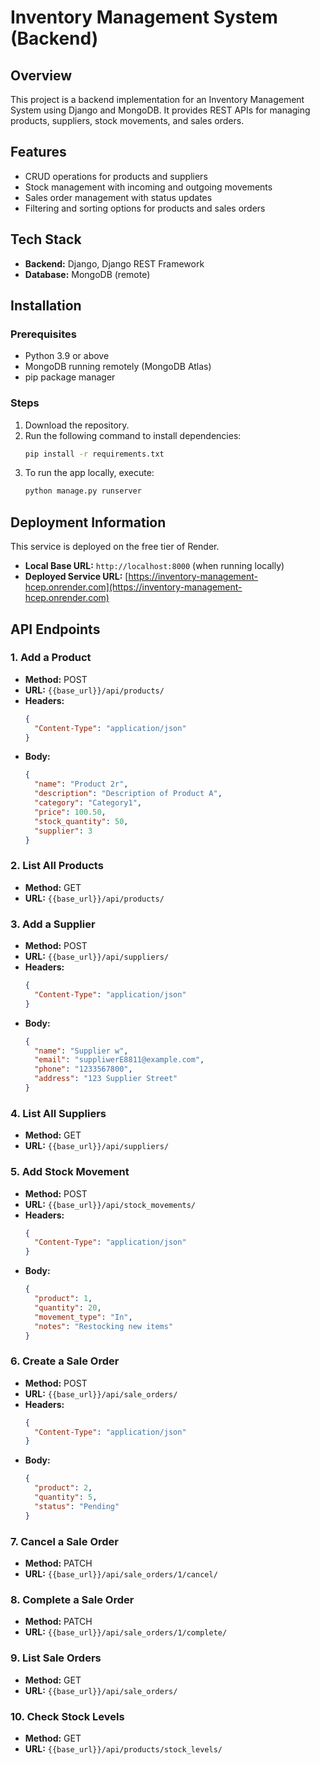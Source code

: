# Inventory Management System (Backend)

## Overview

This project is a backend implementation for an Inventory Management System using Django and MongoDB. It provides REST APIs for managing products, suppliers, stock movements, and sales orders.

## Features
- CRUD operations for products and suppliers
- Stock management with incoming and outgoing movements
- Sales order management with status updates
- Filtering and sorting options for products and sales orders

## Tech Stack
- **Backend:** Django, Django REST Framework
- **Database:** MongoDB (remote)

## Installation

### Prerequisites
- Python 3.9 or above
- MongoDB running remotely (MongoDB Atlas)
- pip package manager

### Steps
1. Download the repository.
2. Run the following command to install dependencies:
   ```bash
   pip install -r requirements.txt
   ```
3. To run the app locally, execute:
   ```bash
   python manage.py runserver
   ```

## Deployment Information

This service is deployed on the free tier of Render.

- **Local Base URL:** `http://localhost:8000` (when running locally)
- **Deployed Service URL:** [https://inventory-management-hcep.onrender.com](https://inventory-management-hcep.onrender.com)

## API Endpoints

### 1. Add a Product
- **Method:** POST
- **URL:** `{{base_url}}/api/products/`
- **Headers:**
  ```json
  {
    "Content-Type": "application/json"
  }
  ```
- **Body:**
  ```json
  {
    "name": "Product 2r",
    "description": "Description of Product A",
    "category": "Category1",
    "price": 100.50,
    "stock_quantity": 50,
    "supplier": 3
  }
  ```

### 2. List All Products
- **Method:** GET
- **URL:** `{{base_url}}/api/products/`

### 3. Add a Supplier
- **Method:** POST
- **URL:** `{{base_url}}/api/suppliers/`
- **Headers:**
  ```json
  {
    "Content-Type": "application/json"
  }
  ```
- **Body:**
  ```json
  {
    "name": "Supplier w",
    "email": "suppliwerE8811@example.com",
    "phone": "1233567800",
    "address": "123 Supplier Street"
  }
  ```

### 4. List All Suppliers
- **Method:** GET
- **URL:** `{{base_url}}/api/suppliers/`

### 5. Add Stock Movement
- **Method:** POST
- **URL:** `{{base_url}}/api/stock_movements/`
- **Headers:**
  ```json
  {
    "Content-Type": "application/json"
  }
  ```
- **Body:**
  ```json
  {
    "product": 1,
    "quantity": 20,
    "movement_type": "In",
    "notes": "Restocking new items"
  }
  ```

### 6. Create a Sale Order
- **Method:** POST
- **URL:** `{{base_url}}/api/sale_orders/`
- **Headers:**
  ```json
  {
    "Content-Type": "application/json"
  }
  ```
- **Body:**
  ```json
  {
    "product": 2,
    "quantity": 5,
    "status": "Pending"
  }
  ```

### 7. Cancel a Sale Order
- **Method:** PATCH
- **URL:** `{{base_url}}/api/sale_orders/1/cancel/`

### 8. Complete a Sale Order
- **Method:** PATCH
- **URL:** `{{base_url}}/api/sale_orders/1/complete/`

### 9. List Sale Orders
- **Method:** GET
- **URL:** `{{base_url}}/api/sale_orders/`

### 10. Check Stock Levels
- **Method:** GET
- **URL:** `{{base_url}}/api/products/stock_levels/`
